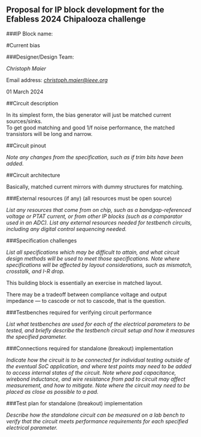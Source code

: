 ## Proposal for IP block development for the Efabless 2024 Chipalooza challenge

###IP Block name:

#Current bias

###Designer/Design Team:

*Christoph Maier*

Email address: [*christoph.maier@ieee.org*](mailto:christoph.maier@ieee.org)

01 March 2024

##Circuit description

In its simplest form, the bias generator will just be matched current sources/sinks.  
To get good matching and good 1/f noise performance, 
the matched transistors will be long and narrow.

##Circuit pinout

*Note any changes from the specification, such as if trim bits have been
added.*

##Circuit architecture

Basically, matched current mirrors with dummy structures for matching.

###External resources (if any) (all resources must be open source)

*List any resources that come from on chip, such as a bandgap-referenced
voltage or PTAT current, or from other IP blocks (such as a comparator
used in an ADC). List any external resources needed for testbench
circuits, including any digital control sequencing needed.*

###Specification challenges

*List all specifications which may be difficult to attain, and what
circuit design methods will be used to meet those specifications. Note
where specifications will be affected by layout considerations, such as
mismatch, crosstalk, and I-R drop.*  
  
This building block is essentially an exercise in matched layout.  
  
There may be a tradeoff between compliance voltage and output impedance 
— to cascode or not to cascode, that is the question.

###Testbenches required for verifying circuit performance

*List what testbenches are used for each of the electrical parameters to
be tested, and briefly describe the testbench circuit setup and how it
measures the specified parameter.*

###Connections required for standalone (breakout) implementation

*Indicate how the circuit is to be connected for individual testing
outside of the eventual SoC application, and where test points may need
to be added to access internal states of the circuit. Note where pad
capacitance, wirebond inductance, and wire resistance from pad to
circuit may affect measurement, and how to mitigate. Note where the
circuit may need to be placed as close as possible to a pad.*

###Test plan for standalone (breakout) implementation

*Describe how the standalone circuit can be measured on a lab bench to
verify that the circuit meets performance requirements for each
specified electrical parameter.*

